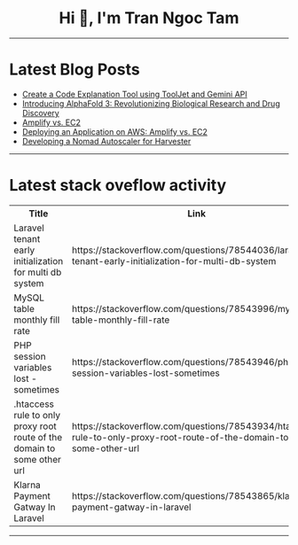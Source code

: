 <h1 align="center">Hi 👋, I'm Tran Ngoc Tam</h1>

---

# Latest Blog Posts 
<!-- BLOG-POST-LIST:START -->
- [Create a Code Explanation Tool using ToolJet and Gemini API](https://dev.to/tooljet/create-a-code-explanation-tool-using-tooljet-and-gemini-api-7l3)
- [Introducing AlphaFold 3: Revolutionizing Biological Research and Drug Discovery](https://dev.to/aishikl/introducing-alphafold-3-revolutionizing-biological-research-and-drug-discovery-4ag)
- [Amplify vs. EC2](https://dev.to/sh20raj/amplify-vs-ec2-4o00)
- [Deploying an Application on AWS: Amplify vs. EC2](https://dev.to/sh20raj/deploying-an-application-on-aws-amplify-vs-ec2-533f)
- [Developing a Nomad Autoscaler for Harvester](https://dev.to/danquack/developing-a-nomad-autoscaler-for-harvester-1dcf)
<!-- BLOG-POST-LIST:END -->

---

# Latest stack oveflow activity
<table>
  <tr><th>Title</th><th>Link</th></tr>
  <!-- STACKOVERFLOW:START --><tr><td>Laravel tenant early initialization for multi db system</td><td>https://stackoverflow.com/questions/78544036/laravel-tenant-early-initialization-for-multi-db-system</td></tr><tr><td>MySQL table monthly fill rate</td><td>https://stackoverflow.com/questions/78543996/mysql-table-monthly-fill-rate</td></tr><tr><td>PHP session variables lost - sometimes</td><td>https://stackoverflow.com/questions/78543946/php-session-variables-lost-sometimes</td></tr><tr><td>.htaccess rule to only proxy root route of the domain to some other url</td><td>https://stackoverflow.com/questions/78543934/htaccess-rule-to-only-proxy-root-route-of-the-domain-to-some-other-url</td></tr><tr><td>Klarna Payment Gatway In Laravel</td><td>https://stackoverflow.com/questions/78543865/klarna-payment-gatway-in-laravel</td></tr><!-- STACKOVERFLOW:END -->
</table>

---


